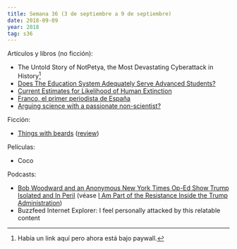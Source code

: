 ```yaml
---
title: Semana 36 (3 de septiembre a 9 de septiembre)
date: 2018-09-09
year: 2018
tag: s36
---
```


Artículos y libros (no ficción):

- The Untold Story of NotPetya, the Most Devastating Cyberattack in History[^link]
- [Does The Education System Adequately Serve Advanced Students?](http://slatestarcodex.com/2018/09/04/acc-entry-does-the-education-system-adequately-serve-advanced-students/)
- [Current Estimates for Likelihood of Human Extinction](http://effective-altruism.com/ea/1rk/current_estimates_for_likelihood_of_xrisk)
- [Franco, el primer periodista de España](https://revistavanityfair.es/celebrities/articulos/franco-periodista-prensa-diario-arriba-censura/33231)
- [Arguing science with a passionate non-scientist?](https://interpersonal.stackexchange.com/questions/2883)

[^link]: Había un link aquí pero ahora está bajo paywall.

Ficción:

- [Things with beards](http://clarkesworldmagazine.com/miller_06_16) ([review](https://www.goodreads.com/review/show/2516253875))

Películas:

- Coco

Podcasts:

- [Bob Woodward and an Anonymous New York Times Op-Ed Show Trump Isolated and In Peril](https://www.newyorker.com/podcast/political-scene/bob-woodward-and-an-anonymous-new-york-times-op-ed-show-trump-isolated-and-in-peril)  (véase [I Am Part of the Resistance Inside the Trump Administration](https://www.nytimes.com/2018/09/05/opinion/trump-white-house-anonymous-resistance.html))
- Buzzfeed Internet Explorer: I feel  personally attacked by this relatable content
